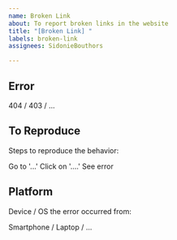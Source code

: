 ```yaml
---
name: Broken Link
about: To report broken links in the website
title: "[Broken Link] "
labels: broken-link
assignees: SidonieBouthors

---
```


## Error

404 / 403 / ...

## To Reproduce
Steps to reproduce the behavior:

Go to '...'
Click on '....'
See error

## Platform
Device / OS the error occurred from:

Smartphone / Laptop / ...
